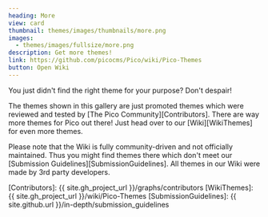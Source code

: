 ```yaml
---
heading: More
view: card
thumbnail: themes/images/thumbnails/more.png
images:
  - themes/images/fullsize/more.png
description: Get more themes!
link: https://github.com/picocms/Pico/wiki/Pico-Themes
button: Open Wiki
---
```


You just didn't find the right theme for your purpose?  Don't despair!

The themes shown in this gallery are just promoted themes which were reviewed and tested by [The Pico Community][Contributors].  There are way more themes for Pico out there!  Just head over to our [Wiki][WikiThemes] for even more themes.

Please note that the Wiki is fully community-driven and not officially maintained.  Thus you might find themes there which don't meet our [Submission Guidelines][SubmissionGuidelines].  All themes in our Wiki were made by 3rd party developers.

[Contributors]: {{ site.gh_project_url }}/graphs/contributors
[WikiThemes]: {{ site.gh_project_url }}/wiki/Pico-Themes
[SubmissionGuidelines]: {{ site.github.url }}/in-depth/submission_guidelines
